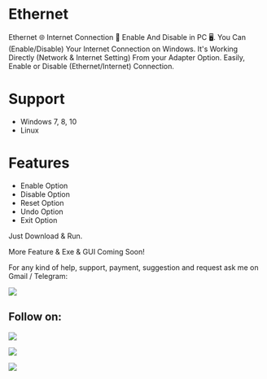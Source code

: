 # Ethernet
Ethernet 🌐 Internet Connection 📶 Enable And Disable in PC 🖥️. You Can (Enable/Disable) Your Internet Connection on Windows. 
It's Working Directly (Network & Internet Setting) From your Adapter Option.
Easily, Enable or Disable (Ethernet/Internet) Connection.

# Support
- Windows 7, 8, 10
- Linux

# Features
- Enable Option
- Disable Option
- Reset Option
- Undo Option
- Exit Option

Just Download & Run.

More Feature & Exe & GUI Coming Soon!

For any kind of help, support, payment, suggestion and request ask me on Gmail / Telegram:

<a href="https://t.me/linux_repo"><img src="https://img.shields.io/badge/Telegram-Group%20Telegram%20Join-blue.svg?logo=telegram"></a>

## Follow on:
<p align="left">
<a href="https://github.com/palahsu"><img src="https://img.shields.io/badge/GitHub-Follow%20on%20GitHub-inactive.svg?logo=github"></a>
</p><p align="left">
<a href="https://www.facebook.com/aduri.knox01/"><img src="https://img.shields.io/badge/Facebook-Follow%20on%20Facebook-blue.svg?logo=facebook"></a>
</p><p align="left">
<a href="https://t.me/AD0000000"><img src="https://img.shields.io/badge/Telegram-Contact%20Telegram%20Profile-blue.svg?logo=telegram"></a>
</p><p align="left"> 
 


